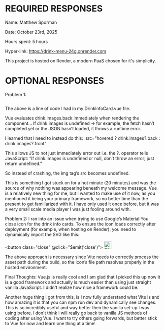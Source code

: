 # REQUIRED RESPONSES
Name: Matthew Sporman

Date: October 23rd, 2025

Hours spent: 5 hours

Hyper-link: https://drink-menu-24g.onrender.com

This project is hosted on Render, a modern PaaS chosen for it's simplicity.

# OPTIONAL RESPONSES
Problem 1:

<img :src="hovered ? drink.images.back : drink.images.front" />

The above is a line of code I had in my DrinkInfoCard.vue file.

Vue evaluates drink.images.back immediately when rendering the component...
If drink.images is undefined -> for example, the fetch hasn’t completed yet or the JSON hasn’t loaded, it
throws a runtime error.

I learned that I need to instead do this:
:src="hovered ? drink.images?.back : drink.images?.front"

This allows JS to not just immediately error out i.e. the ?. operator tells JavaScript: 
“If drink.images is undefined or null, don’t throw an error; just return undefined.”

So instead of crashing, the img tag’s src becomes undefined.

This is something I got stuck on for a hot minute (20 minutes) and was the source of why nothing was appearing
beneath my welcome message. Vue is a relatively new thing for me, but I wanted to make use of it now, as you 
mentioned it being your primary framework, so no better time than the present to get familiarized with it. I have
only used it once before, but it was a very small scale media player I was just fooling around with.

Problem 2:
I ran into an issue when trying to use Google’s Material You close icon for the drink info cards.
To ensure the icon loads correctly after deployment (for example, when hosting on Render),
 you need to dynamically import the SVG like this:

<script setup>
    import CloseIcon from '@/assets/close.svg'
</script>

<button class="close" @click="$emit('close')">
    <img :src="CloseIcon" alt="Close" width="24" height="24" />
</button>

The above approach is necessary since Vite needs to correctly process the asset path during the build,
so the icon’s file path resolves properly in the hosted environment.

Final Thoughts:
Vue.js is really cool and I am glad that I picked this up now it is a good framework and actually is much easier than
using just straight vanilla JavaScript. I didn't realize how nice a framework could be.

Another huge thing I got from this, is I now fully understand what Vite is and how amazing it is
that you can npm run dev and dynamically see changes. This is so incredibly useful and way better then
the vanilla set-up I was using before. I don't think I will really go back to vanilla JS methods of coding after
using Vue. I want to try others going forwards, but better stick to Vue for now and learn one thing at a time!
